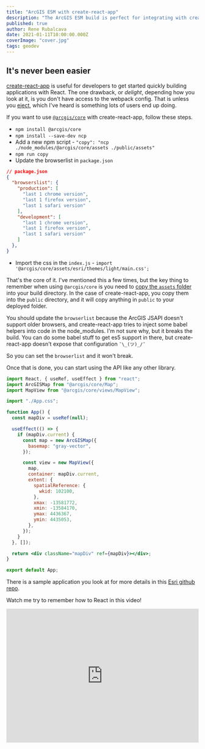 ```yaml
---
title: "ArcGIS ESM with create-react-app"
description: "The ArcGIS ESM build is perfect for integrating with create-react-app"
published: true
author: Rene Rubalcava
date: 2021-01-11T10:00:00.000Z
coverImage: "cover.jpg"
tags: geodev
---
```


## It's never been easier

[create-react-app](https://create-react-app.dev/) is useful for developers to get started quickly building applications with React. The one drawback, or _delight_, depending how you look at it, is you don't have access to the webpack config. That is unless you [eject](https://create-react-app.dev/docs/available-scripts/#npm-run-eject), which I've heard is something lots of users end up doing.

If you want to use [`@arcgis/core`](https://www.npmjs.com/package/@arcgis/core) with create-react-app, follow these steps.

* `npm install @arcgis/core`
* `npm install --save-dev ncp`
* Add a new npm script - `"copy": "ncp ./node_modules/@arcgis/core/assets ./public/assets"`
* `npm run copy`
* Update the browserlist in `package.json`

```json
// package.json
{
  "browserslist": {
    "production": [
      "last 1 chrome version",
      "last 1 firefox version",
      "last 1 safari version"
    ],
    "development": [
      "last 1 chrome version",
      "last 1 firefox version",
      "last 1 safari version"
    ]
  },
}
```

* Import the css in the `index.js` - `import '@arcgis/core/assets/esri/themes/light/main.css';`

That's the core of it. I've mentioned this a few times, but the key thing to remember when using `@arcgis/core` is you need to [copy the `assets` folder](https://github.com/Esri/jsapi-resources/tree/master/esm-samples#copy-assets) into your build directory. In the case of create-react-app, you copy them into the `public` directory, and it will copy anything in `public` to your deployed folder.

You should update the `browserlist` because the ArcGIS JSAPI doesn't support older browsers, and create-react-app tries to inject some babel helpers into code in the node_modules. I'm not sure why, but it breaks the build. You can do some babel stuff to get es5 support in there, but create-react-app doesn't expose that configuration `¯\_(ツ)_/¯`

So you can set the `browserlist` and it won't break.

Once  that is done, you can start using the API like any other library.

```jsx
import React, { useRef, useEffect } from "react";
import ArcGISMap from "@arcgis/core/Map";
import MapView from "@arcgis/core/views/MapView";

import "./App.css";

function App() {
  const mapDiv = useRef(null);

  useEffect(() => {
    if (mapDiv.current) {
      const map = new ArcGISMap({
        basemap: "gray-vector",
      });

      const view = new MapView({
        map,
        container: mapDiv.current,
        extent: {
          spatialReference: {
            wkid: 102100,
          },
          xmax: -13581772,
          xmin: -13584170,
          ymax: 4436367,
          ymin: 4435053,
        },
      });
    }
  }, []);

  return <div className="mapDiv" ref={mapDiv}></div>;
}

export default App;
```

There is a sample application you look at for more details in this [Esri github repo](https://github.com/Esri/jsapi-resources/tree/master/esm-samples/jsapi-create-react-app).

Watch me try to remember how to React in this video!

<iframe width="100%" height="350" src="https://www.youtube.com/embed/dhyMamfjvcQ" frameborder="0" allow="accelerometer; autoplay; clipboard-write; encrypted-media; gyroscope; picture-in-picture" allowfullscreen></iframe>
